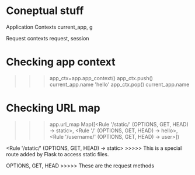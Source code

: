 # Coneptual stuff

Application Contexts
current_app, g

Request contexts
request, session


# Checking app context

>>> app_ctx=app.app_context()
>>> app_ctx.push()
>>> current_app.name
'hello'
>>> app_ctx.pop()
>>> current_app.name


# Checking URL map

>>> app.url_map
Map([<Rule '/static/<filename>' (OPTIONS, GET, HEAD) -> static>,
 	<Rule '/' (OPTIONS, GET, HEAD) -> hello>,
 	<Rule '/username/<user>' (OPTIONS, GET, HEAD) -> user>])	



<Rule '/static/<filename>' (OPTIONS, GET, HEAD) -> static> >>>>> This is a special route added by Flask to access static files.

OPTIONS, GET, HEAD   >>>>> These are the request methods